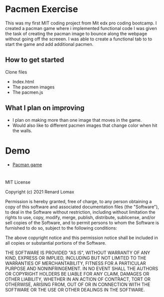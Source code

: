 # Pacmen Exercise
This was my first MIT coding project from Mit edx pro coding bootcamp. I created a pacman game where i implemented functional code  I was given the task of creating the pacman image to bounce along the webpage without going off the screeen. I was able to create a functional tab to to start the game and add additional pacmen. 
## How to get started
Clone files
- Index.html
- The pacmen images
- The pacmen.js
## What I plan on improving
- I plan on making more than one image that moves in the game.
- Would also like to different pacmen images that change color when hit the walls. 

# Demo
- <a href="http://127.0.0.1:5500/pman.html">Pacman game</a>



#

MIT License

Copyright (c) 2021 Renard Lomax

Permission is hereby granted, free of charge, to any person obtaining a copy
of this software and associated documentation files (the "Software"), to deal
in the Software without restriction, including without limitation the rights
to use, copy, modify, merge, publish, distribute, sublicense, and/or sell
copies of the Software, and to permit persons to whom the Software is
furnished to do so, subject to the following conditions:

The above copyright notice and this permission notice shall be included in all
copies or substantial portions of the Software.

THE SOFTWARE IS PROVIDED "AS IS", WITHOUT WARRANTY OF ANY KIND, EXPRESS OR
IMPLIED, INCLUDING BUT NOT LIMITED TO THE WARRANTIES OF MERCHANTABILITY,
FITNESS FOR A PARTICULAR PURPOSE AND NONINFRINGEMENT. IN NO EVENT SHALL THE
AUTHORS OR COPYRIGHT HOLDERS BE LIABLE FOR ANY CLAIM, DAMAGES OR OTHER
LIABILITY, WHETHER IN AN ACTION OF CONTRACT, TORT OR OTHERWISE, ARISING FROM,
OUT OF OR IN CONNECTION WITH THE SOFTWARE OR THE USE OR OTHER DEALINGS IN THE
SOFTWARE.
